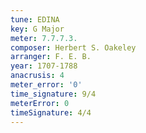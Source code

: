 ```yaml
---
tune: EDINA
key: G Major
meter: 7.7.7.3.
composer: Herbert S. Oakeley
arranger: F. E. B.
year: 1707-1788
anacrusis: 4
meter_error: '0'
time_signature: 9/4
meterError: 0
timeSignature: 4/4
---
```

